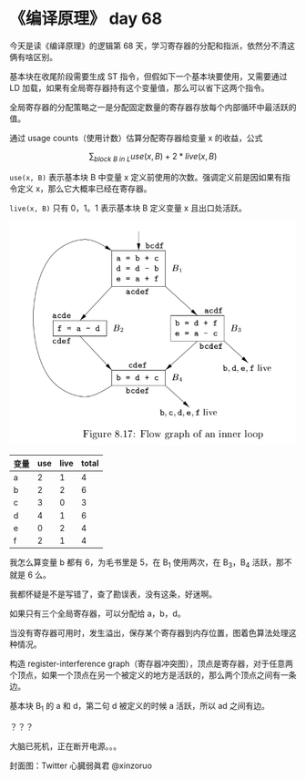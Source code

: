 # 《编译原理》 day 68

今天是读《编译原理》的逻辑第 68 天，学习寄存器的分配和指派，依然分不清这俩有啥区别。

基本块在收尾阶段需要生成 ST 指令，但假如下一个基本块要使用，又需要通过 LD 加载，如果有全局寄存器持有这个变量值，那么可以省下这两个指令。

全局寄存器的分配策略之一是分配固定数量的寄存器存放每个内部循环中最活跃的值。

通过 usage counts（使用计数）估算分配寄存器给变量 x 的收益，公式

$$
\sum_{block \ B \ in \ L} use(x, B) + 2 * live(x, B)
$$

`use(x, B)` 表示基本块 B 中变量 x 定义前使用的次数。强调定义前是因如果有指令定义 x，那么它大概率已经在寄存器。

`live(x, B)` 只有 0，1。1 表示基本块 B 定义变量 x 且出口处活跃。

![](22-graph-1.png)

|变量|use|live|total|
|--|--|--|--|
|a|2|1|4|
|b|2|2|6|
|c|3|0|3|
|d|4|1|6|
|e|0|2|4|
|f|2|1|4|

我怎么算变量 b 都有 6，为毛书里是 5，在 B<sub>1</sub> 使用两次，在 B<sub>3</sub>，B<sub>4</sub> 活跃，那不就是 6 么。

我都怀疑是不是写错了，查了勘误表，没有这条，好迷啊。

如果只有三个全局寄存器，可以分配给 a，b，d。

当没有寄存器可用时，发生溢出，保存某个寄存器到内存位置，图着色算法处理这种情况。

构造 register-interference graph（寄存器冲突图），顶点是寄存器，对于任意两个顶点，如果一个顶点在另一个被定义的地方是活跃的，那么两个顶点之间有一条边。

基本块 B<sub>1</sub> 的 a 和 d，第二句 d 被定义的时候 a 活跃，所以 ad 之间有边。

？？？

大脑已死机，正在断开电源。。。

封面图：Twitter 心臓弱眞君 @xinzoruo